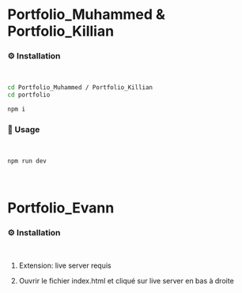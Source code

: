 # Portfolio_Muhammed & Portfolio_Killian

### ⚙️ Installation

<br/>

```bash
cd Portfolio_Muhammed / Portfolio_Killian
cd portfolio

npm i
```

### 🚀 Usage

<br/>

```js
npm run dev
```
<br/>

# Portfolio_Evann

### ⚙️ Installation
<br/>

1) Extension: live server requis

2) Ouvrir le fichier index.html et cliqué sur live server en bas à droite